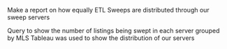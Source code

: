 Make a report on how equally ETL Sweeps are distributed through our sweep servers

Query to show the number of listings being swept in each server grouped by MLS
Tableau was used to show the distribution of our servers
